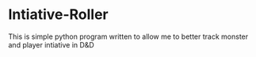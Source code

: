 # Intiative-Roller
This is simple python program written to allow me to better track monster and player intiative in D&amp;D
